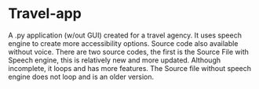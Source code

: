 # Travel-app
A .py application (w/out GUI) created for a travel agency. It uses speech engine to create more accessibility options. Source code also available without voice.
There are two source codes, the first is the Source File with Speech engine, this is relatively new and more updated. Although incomplete, it loops and has more features.
The Source file without speech engine does not loop and is an older version.
